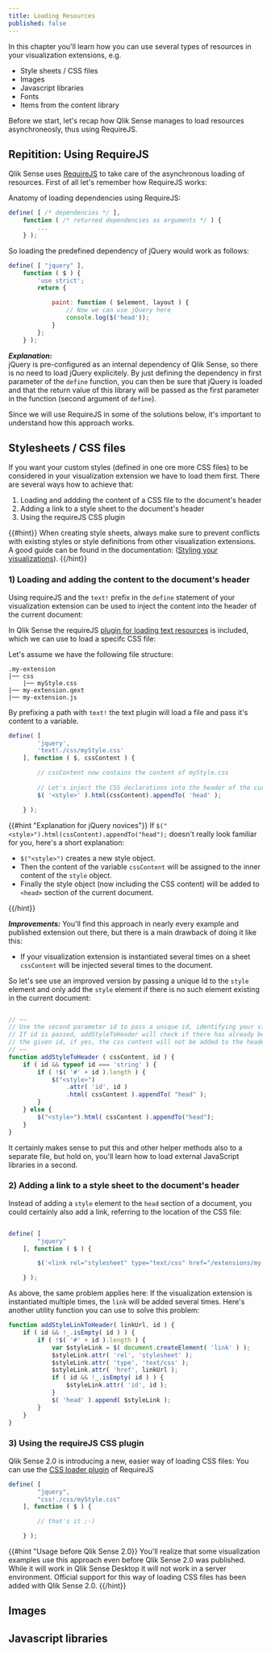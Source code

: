 ```yaml
---
title: Loading Resources
published: false
---
```


In this chapter you'll learn how you can use several types of resources in your visualization extensions, e.g.

* Style sheets / CSS files
* Images
* Javascript libraries
* Fonts
* Items from the content library

Before we start, let's recap how Qlik Sense manages to load resources asynchroneosly, thus using RequireJS.

## Repitition: Using RequireJS

Qlik Sense uses [RequireJS](http://requirejs.org/) to take care of the asynchronous loading of resources.
First of all let's remember how RequireJS works:

Anatomy of loading dependencies using RequireJS:
``` javascript
define( [ /* dependencies */ ],
	function ( /* returned dependencies as arguments */ ) {
		...
	} );
```

So loading the predefined dependency of jQuery would work as follows:

``` javascript
define( [ "jquery" ],
	function ( $ ) {
		'use strict';
		return {

			paint: function ( $element, layout ) {
				// Now we can use jQuery here
				console.log($('head'));
			}
		};
	} );
```

***Explanation:***  
jQuery is pre-configured as an internal dependency of Qlik Sense, so there is no need to load jQuery explicitely. By just defining the dependency in first parameter of the `define` function, you can then be sure that jQuery is loaded and that the return value of this library will be passed as the first parameter in the function (second argument of `define`).  

Since we will use RequireJS in some of the solutions below, it's important to understand how this approach works.


## Stylesheets / CSS files
If you want your custom styles (defined in one ore more CSS files) to be considered in your visualization extension we have to load them first.
There are several ways how to achieve that:

1) Loading and addding the content of a CSS file to the document's header
2) Adding a link to a style sheet to the document's header
3) Using the requireJS CSS plugin

{{#hint}}
When creating style sheets, always make sure to prevent conflicts with existing styles or style definitions from other visualization extensions.
A good guide can be found in the documentation: ([Styling your visualizations](http://help.qlik.com/sense/en-us/developer/#../Subsystems/Workbench/Content/BuildingExtensions/HowTos/working-with-styling.htm)).
{{/hint}}

### 1) Loading and adding the content to the document's header

Using requireJS and the `text!` prefix in the `define` statement of your visualization extension can be used to inject the content into the header of the current document:

In Qlik Sense the requireJS [plugin for loading text resources](https://github.com/requirejs/text) is included, which we can use to load a specifc CSS file:

Let's assume we have the following file structure:

```batch
.my-extension
|── css
	|── myStyle.css
|── my-extension.qext
|── my-extension.js 

```


By prefixing a path with `text!` the text plugin will load a file and pass it's content to a variable.

```js
define( [ 
		'jquery',
		'text!./css/myStyle.css' 
	], function ( $, cssContent ) {

		// cssContent now contains the content of myStyle.css
		
		// Let's inject the CSS declarations into the header of the current document
		$( '<style>' ).html(cssContent).appendTo( 'head' );

	} );
```

{{#hint "Explanation for jQuery novices"}}
If `$("<style>").html(cssContent).appendTo("head");` doesn't really look familiar for you, here's a short explanation:

* `$("<style>")` creates a new style object.
* Then the content of the variable `cssContent` will be assigned to the inner content of the `style` object.
* Finally the style object (now including the CSS content) will be added to `<head>` section of the current document.

{{/hint}}

***Improvements:***
You'll find this approach in nearly every example and published extension out there, but there is a main drawback of doing it like this:

* If your visualization extension is instantiated several times on a sheet `cssContent` will be injected several times to the document.

So let's see use an improved version by passing a unique Id to the `style` element and only add the `style` element if there is no such element existing in the current document:

```js

// ~~
// Use the second parameter id to pass a unique id, identifying your visualization extension.
// If id is passed, addStyleToHeader will check if there has already been added a style with 
// the given id, if yes, the css content will not be added to the header again
// ~~
function addStyleToHeader ( cssContent, id ) {
	if ( id && typeof id === 'string' ) {
		if ( !$( '#' + id ).length ) {
			$("<style>")
				.attr( 'id', id )
				.html( cssContent ).appendTo( "head" );
		}
	} else {
		$("<style>").html( cssContent ).appendTo("head");
	}
}
```

It certainly makes sense to put this and other helper methods also to a separate file, but hold on, you'll learn how to load external JavaScript libraries in a second.


### 2) Adding a link to a style sheet to the document's header

Instead of adding a `style` element to the `head` section of a document, you could certainly also add a link, referring to the location of the CSS file:

```js

define( [ 
		"jquery"
	], function ( $ ) {

		$('<link rel="stylesheet" type="text/css" href="/extensions/my-extension/css/myStyle.css").appendTo("head");

	} );

```

As above, the same problem applies here: If the visualization extension is instantiated multiple times, the `link` will be added several times. Here's another utility function you can use to solve this problem:

```js
function addStyleLinkToHeader( linkUrl, id ) {
	if ( id && !_.isEmpty( id ) ) {
		if ( !$( '#' + id ).length ) {
			var $styleLink = $( document.createElement( 'link' ) );
			$styleLink.attr( 'rel', 'stylesheet' );
			$styleLink.attr( 'type', 'text/css' );
			$styleLink.attr( 'href', linkUrl );
			if ( id && !_.isEmpty( id ) ) {
				$styleLink.attr( 'id', id );
			}
			$( 'head' ).append( $styleLink );
		}
	}
}
```

### 3) Using the requireJS CSS plugin

Qlik Sense 2.0 is introducing a new, easier way of loading CSS files:
You can use the [CSS loader plugin](https://github.com/guybedford/require-css) of RequireJS

```js
define( [ 
		"jquery",
		"css!./css/myStyle.css" 
	], function ( $ ) {

		// that's it ;-)

	} );
```

{{#hint "Usage before Qlik Sense 2.0}}
You'll realize that some visualization examples use this approach even before Qlik Sense 2.0 was published.
While it will work in Qlik Sense Desktop it will not work in a server environment. Official support for this way of loading CSS files has been added with Qlik Sense 2.0.
{{/hint}}

## Images

## Javascript libraries




